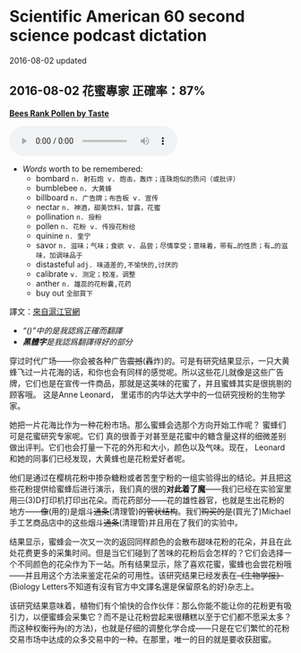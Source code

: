 # Scientific American 60 second science podcast dictation

2016-08-02 updated



## 2016-08-02 花蜜專家 正確率：87%


**[Bees Rank Pollen by Taste](http://www.scientificamerican.com/podcast/episode/bees-rank-pollen-by-taste/)**

<audio src="file/pollen expert.mp3" controls="controls">
Your browser does not support the audio element.
</audio>



* _Words_ worth to be remembered:
    + bombard `n. 射石炮 v. 炮击，轰炸；连珠炮似的质问（或批评）`
    + bumblebee `n. 大黄蜂`
    + billboard `n. 广告牌；布告板 v. 宣传`
    + nectar `n. 神酒，甜美饮料，甘露，花蜜`
    + pollination `n. 授粉`
    + pollen `n. 花粉 v. 传授花粉给`
    + quinine `n. 奎宁`
    + savor `n. 滋味；气味；食欲 v. 品尝；尽情享受；意味着，带有…的性质；有…的滋味，加调味品于`
    + distasteful `adj. 味道差的,不愉快的,讨厌的`
    + calibrate `v. 测定；校准，调整`
    + anther `n. 雄蕊的花粉囊,花药`
    + buy out `全部買下`


譯文：[來自滬江官網](http://ting.hujiang.com/u2650279/163660262840/)

* _“()”中的是我認爲正確而翻譯_
* _**黑體字**是我認爲翻譯得好的部分_

穿过时代广场——你会被各种广告~~震撼~~(轟炸)的。可是有研究结果显示，一只大黄蜂飞过一片花海的话，和你也会有同样的感觉呢。所以这些花儿就像是这些广告牌，它们也是在宣传一件商品，那就是这美味的花蜜了，并且蜜蜂其实是很挑剔的顾客哦。 这是Anne Leonard， 里诺市的内华达大学中的一位研究授粉的生物学家。

她把一片花海比作为一种花粉市场。那么蜜蜂会选那个方向开始工作呢？ 蜜蜂们可是花蜜研究专家呢。它们 真的很善于对甚至是花蜜中的糖含量这样的细微差别做出评判。它们也会打量一下花的外形和大小，颜色以及气味。现在， Leonard和她的同事们已经发现，大黄蜂也是花粉爱好者呢。

他们是通过在樱桃花粉中掺杂糖粉或者苦奎宁粉的一组实验得出的结论。并且把这些花粉提供给蜜蜂后进行演示，我们真的很的**对此着了魔**——我们已经在实验室里用~~三~~(3)D打印机打印出花朵。而花药部分——花的雄性器官，也就是生出花粉的地方——~~像~~(用的)是烟斗~~通条~~(清理管)~~的管状结构~~。我们~~购买的是~~(買光了)Michael手工艺商品店中的这些烟斗~~通条~~(清理管)并且用在了我们的实验中。

结果显示，蜜蜂会一次又一次的返回同样颜色的会散布甜味花粉的花朵，并且在此处花费更多的采集时间。但是当它们碰到了苦味的花粉后会怎样的？它们会选择一个不同颜色的花朵作为下一站。所有结果显示，除了喜欢花蜜，蜜蜂也会尝花粉哦——并且用这个方法来鉴定花朵的可用性。该研究结果已经发表在~~《生物学报》~~(Biology Letters不知道有沒有官方中文譯名還是保留原名的好)杂志上。

该研究结果意味着，植物们有个愉快的合作伙伴：那么你能不能让你的花粉更有吸引力，以便蜜蜂会采集它？而不是让花粉尝起来很糟糕以至于它们都不愿采太多？ 而这种权衡~~行为~~(的方法)，也就是仔细的调整化学合成——只是在它们繁忙的花粉交易市场中达成的众多交易中的一种。在那里，唯一的目的就是要收获甜蜜。
